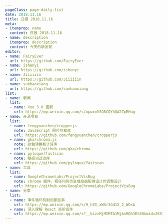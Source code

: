 ```yaml
---
pageClass: page-daily-list
date: 2018.11.16
title: 日报 2018.11.16
meta:
- itemprop: name
  content: 日报 2018.11.16
- name: description
  itemprop: description
  content: 今天的新发现
editor:
- name: FairyEver
  url: https://github.com/FairyEver
- name: ishenyi
  url: https://github.com/ishenyi
- name: Jiiiiiin
  url: https://github.com/Jiiiiiin
- name: sunhaoxiang
  url: https://github.com/sunhaoxiang
list:
- name: 新闻
  list:
  - name: Vue 3.0 更新
    url: https://mp.weixin.qq.com/s/opwxnVSQ8CQYhQA2ZpRHug
- name: 开源项目
  list:
  - name: fengyuanchen/cropperjs
    note: JavaScript 图片剪裁库
    url: https://github.com/fengyuanchen/cropperjs
  - name: gka/chroma.js
    note: 颜色转换和计算库
    url: https://github.com/gka/chroma
  - name: pyloque/fastscan
    note: 敏感词过滤库
    url: https://github.com/pyloque/fastscan
- name: 工具
  list:
  - name: GoogleChromeLabs/ProjectVisBug
    note: chrome 插件，把任何网页变成绘画板供设计师调整设计
    url: https://github.com/GoogleChromeLabs/ProjectVisBug
- name: 分享
  list:
  - name: 事件循环机制的那些事
    url: https://mp.weixin.qq.com/s/9_hZX_xWSr3Gd1X_2_WOsA
  - name: 深入理解 React 高阶组件
    url: https://mp.weixin.qq.com/s?__biz=MjM5MTA1MjAxMQ%3D%3D&mid=2651230344&idx=1&sn=023025f5d31ef1d6c7ae3af7bfdac22e
---
```


<daily-list v-bind="$page.frontmatter"/>